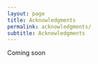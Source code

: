 ```yaml
---
layout: page
title: Acknowledgments
permalink: acknowledgments/
subtitle: Acknowledgments
---
```


Coming soon
